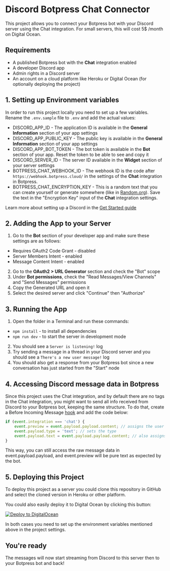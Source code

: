 # Discord Botpress Chat Connector

This project allows you to connect your Botpress bot with your Discord server using the Chat integration. For small servers, this will cost 5$ /month on Digital Ocean.

## Requirements

-   A published Botpress bot with the **Chat** integration enabled
-   A developer Discord app
-   Admin rights in a Discord server
-   An account on a cloud platform like Heroku or Digital Ocean (for optionally deploying the project)

## 1. Setting up Environment variables

In order to run this project locally you need to set up a few variables. Rename the `.env.sample` file to `.env` and add the actual values:

-   DISCORD_APP_ID - The application ID is available in the **General Information** section of your app settings
-   DISCORD_APP_PUBLIC_KEY - The public key is available in the **General Information** section of your app settings
-   DISCORD_APP_BOT_TOKEN - The bot token is available in the **Bot** section of your app. Reset the token to be able to see and copy it
-   DISCORD_SERVER_ID - The server ID available in the **Widget** section of your server settings
-   BOTPRESS_CHAT_WEBHOOK_ID - The webhook ID is the code after `https://webhook.botpress.cloud/` in the settings of the **Chat** integration in Botpress.
-   BOTPRESS_CHAT_ENCRYPTION_KEY - This is a random text that you can create yourself or generate somewhere (like in [Random.org](https://www.random.org/)). Save the text in the "Encryption Key" input of the **Chat** integration settings.

Learn more about setting up a Discord in the [Get Started guide](https://discord.com/developers/docs/getting-started)

## 2. Adding the App to your Server

1. Go to the **Bot** section of your developer app and make sure these settings are as follows:

-   Requires OAuth2 Code Grant - disabled
-   Server Members Intent - enabled
-   Message Content Intent - enabled

2. Go to the **OAuth2 > URL Generator** section and check the "Bot" scope
3. Under **Bot permissions**, check the "Read Messages/View Channels" and "Send Messages" permissions
4. Copy the Generated URL and open it
5. Select the desired server and click "Continue" then "Authorize"

## 3. Running the App

1. Open the folder in a Terminal and run these commands:

-   `npm install` - to install all dependencies
-   `npm run dev` - to start the server in development mode

2. You should see a `Server is listening!` log
3. Try sending a message in a thread in your Discord server and you should see a `There's a new user message!` log
4. You should also get a response from your Botpress bot since a new conversation has just started from the "Start" node

## 4. Accessing Discord message data in Botpress

Since this project uses the Chat integration, and by default there are no tags in the Chat integration, you might want to send all info received from Discord to your Botpress bot, keeping the same structure. To do that, create a Before Incoming Message [hook](https://botpress.com/docs/cloud/studio/hooks/) and add the code below:

```javascript
if (event.integration === 'chat') {
	event.preview = event.payload.payload.content; // assigns the user message on Discord to the main message container in Botpress
	event.payload.type = 'text'; // sets the type
	event.payload.text = event.payload.payload.content; // also assigns the user message on Discord to the secondary message container in Botpress
}
```

This way, you can still access the raw message data in event.payload.payload, and event.preview will be pure text as expected by the bot.

## 5. Deploying this Project

To deploy this project as a server you could clone this repository in GitHub and select the cloned version in Heroku or other platform.

You could also easily deploy it to Digital Ocean by clicking this button:

[![Deploy to DigitalOcean](https://www.deploytodo.com/do-btn-blue.svg)](https://cloud.digitalocean.com/apps/new?repo=https://github.com/ptrckbp/discord-botpress-chat-server/tree/main)

In both cases you need to set up the environment variables mentioned above in the project settings.

## You're ready

The messages will now start streaming from Discord to this server then to your Botpress bot and back!
